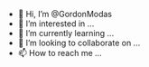 - 👋 Hi, I’m @GordonModas
- 👀 I’m interested in ...
- 🌱 I’m currently learning ...
- 💞️ I’m looking to collaborate on ...
- 📫 How to reach me ...

<!---
GordonModas/GordonModas is a ✨ special ✨ repository because its `README.md` (this file) appears on your GitHub profile.
You can click the Preview link to take a look at your changes.
--->
